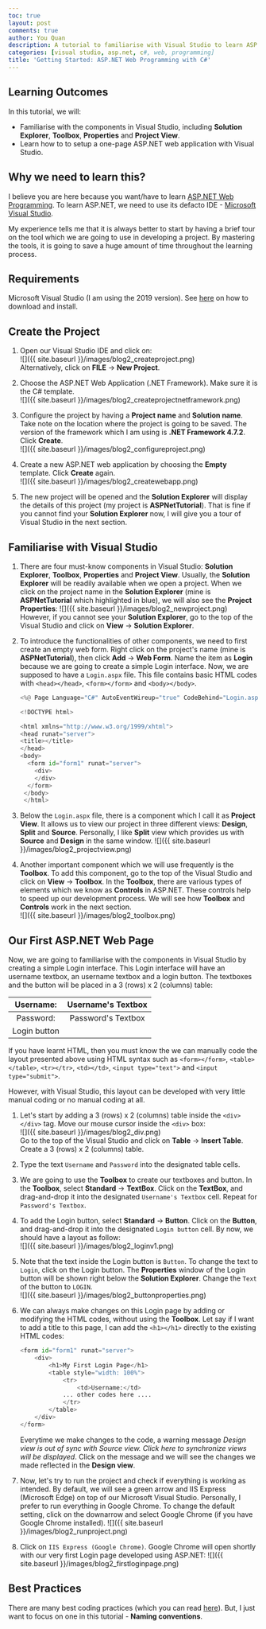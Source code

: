 ```yaml
---
toc: true
layout: post
comments: true
author: You Quan
description: A tutorial to familiarise with Visual Studio to learn ASP.NET web programming with C#.
categories: [visual studio, asp.net, c#, web, programming]
title: 'Getting Started: ASP.NET Web Programming with C#'
---
```


## Learning Outcomes
In this tutorial, we will:
- Familiarise with the components in Visual Studio, including **Solution Explorer**, **Toolbox**, **Properties** and **Project View**.
- Learn how to to setup a one-page ASP.NET web application with Visual Studio.

## Why we need to learn this?
I believe you are here because you want/have to learn [ASP.NET Web Programming](https://dotnet.microsoft.com/apps/aspnet). To learn ASP.NET, we need to use its defacto IDE - [Microsoft Visual Studio](https://visualstudio.microsoft.com/).

My experience tells me that it is always better to start by having a brief tour on the tool which we are going to use in developing a project. By mastering the tools, it is going to save a huge amount of time throughout the learning process.

## Requirements
Microsoft Visual Studio (I am using the 2019 version). See [here](https://docs.microsoft.com/en-us/visualstudio/install/install-visual-studio?view=vs-2019) on how to download and install.

## Create the Project
1. Open our Visual Studio IDE and click on:  
  ![]({{ site.baseurl }}/images/blog2_createproject.png)  
  Alternatively, click on **FILE** &rarr; **New Project**.

1. Choose the ASP.NET Web Application (.NET Framework). Make sure it is the C# template.  
  ![]({{ site.baseurl }}/images/blog2_createprojectnetframework.png)

1. Configure the project by having a **Project name** and **Solution name**. Take note on the location where the project is going to be saved. The version of the framework which I am using is **.NET Framework 4.7.2**.  Click **Create**.  
![]({{ site.baseurl }}/images/blog2_configureproject.png)  

1. Create a new ASP.NET web application by choosing the **Empty** template. Click **Create** again.  
![]({{ site.baseurl }}/images/blog2_createwebapp.png)  

1. The new project will be opened and the **Solution Explorer** will display the details of this project (my project is **ASPNetTutorial**). That is fine if you cannot find your **Solution Explorer** now, I will give you a tour of Visual Studio in the next section.

## Familiarise with Visual Studio
1. There are four must-know components in Visual Studio: **Solution Explorer**, **Toolbox**, **Properties** and **Project View**. Usually, the **Solution Explorer** will be readily available when we open a project. When we click on the project name in the **Solution Explorer** (mine is **ASPNetTutorial** which highlighted in blue), we will also see the **Project Properties**:
![]({{ site.baseurl }}/images/blog2_newproject.png)  
However, if you cannot see your **Solution Explorer**, go to the top of the Visual Studio and click on **View** &rarr; **Solution Explorer**. 
  
1. To introduce the functionalities of other components, we need to first create an empty web form. Right click on the project's name (mine is **ASPNetTutorial**), then click **Add** &rarr; **Web Form**. Name the item as **Login** because we are going to create a simple Login interface. Now, we are supposed to have a `Login.aspx` file. This file contains basic HTML codes with `<head></head>`, `<form></form>` and `<body></body>`.

    ```python
    <%@ Page Language="C#" AutoEventWireup="true" CodeBehind="Login.aspx.cs" Inherits="ASPNetTutorial.Login" %>
    
    <!DOCTYPE html>
    
    <html xmlns="http://www.w3.org/1999/xhtml">
    <head runat="server">
    <title></title>
    </head>
    <body>
      <form id="form1" runat="server">
        <div>
        </div>
      </form>
     </body>
     </html>
    ```

1. Below the `Login.aspx` file, there is a component which I call it as **Project View**. It allows us to view our project in three different views: **Design**, **Split** and **Source**. Personally, I like **Split** view which provides us with **Source** and **Design** in the same window.
![]({{ site.baseurl }}/images/blog2_projectview.png) 

1. Another important component which we will use frequently is the **Toolbox**. To add this component, go to the top of the Visual Studio and click on **View** &rarr; **Toolbox**. In the **Toolbox**, there are various types of elements which we know as **Controls** in ASP.NET. These controls help to speed up our development process. We will see how **Toolbox** and **Controls** work in the next section.  
![]({{ site.baseurl }}/images/blog2_toolbox.png) 

## Our First ASP.NET Web Page
Now, we are going to familiarise with the components in Visual Studio by creating a simple Login interface. This Login interface will have an username textbox, an username textbox and a login button. The textboxes and the button will be placed in a 3 (rows) x 2 (columns) table:

|Username:    |Username's Textbox  |
|:----------: |:------------------:|
|Password:    |Password's Textbox  |
|Login button |                    |

If you have learnt HTML, then you must know the we can manually code the layout presented above using HTML syntax such as `<form></form>`, `<table></table>`, `<tr></tr>`, `<td></td>`, `<input type="text">` and `<input type="submit">`.
 
However, with Visual Studio, this layout can be developed with very little manual coding or no manual coding at all.

1. Let's start by adding a 3 (rows) x 2 (columns) table inside the `<div></div>` tag. Move our mouse cursor inside the `<div>` box:  
![]({{ site.baseurl }}/images/blog2_div.png)  
Go to the top of the Visual Studio and click on **Table** &rarr; **Insert Table**. Create a 3 (rows) x 2 (columns) table.

1. Type the text `Username` and `Password` into the designated table cells.

1. We are going to use the **Toolbox** to create our textboxes and button. In the **Toolbox**, select **Standard** &rarr; **TextBox**. Click on the **TextBox**, and drag-and-drop it into the designated `Username's Textbox` cell. Repeat for `Password's Textbox`.

1. To add the Login button, select **Standard** &rarr; **Button**. Click on the **Button**, and drag-and-drop it into the designated `Login button` cell. By now, we should have a layout as follow:  
![]({{ site.baseurl }}/images/blog2_loginv1.png) 

1. Note that the text inside the Login button is `Button`. To change the text to `Login`, click on the Login button. The **Properties** window of the Login button will be shown right below the **Solution Explorer**. Change the `Text` of the button to `LOGIN`.  
![]({{ site.baseurl }}/images/blog2_buttonproperties.png)

1. We can always make changes on this Login page by adding or modifying the HTML codes, without using the **Toolbox**. Let say if I want to add a title to this page, I can add the `<h1></h1>` directly to the existing HTML codes:  
    ```python
    <form id="form1" runat="server">
        <div>
            <h1>My First Login Page</h1>
            <table style="width: 100%">
                <tr>
                    <td>Username:</td>
                ... other codes here ....
                </tr>
            </table>
        </div>
    </form>
    ```  
    
    Everytime we make changes to the code, a warning message *Design view is out of sync with Source view. Click here to synchronize views will be displayed*. Click on the message and we will see the changes we made reflected in the **Design view**.
    
1. Now, let's try to run the project and check if everything is working as intended. By default, we will see a green arrow and IIS Express (Microsoft Edge) on top of our Microsoft Visual Studio. Personally, I prefer to run everything in Google Chrome. To change the default setting, click on the downarrow and select Google Chrome (if you have Google Chrome installed). 
![]({{ site.baseurl }}/images/blog2_runproject.png) 

1. Click on `IIS Express (Google Chrome)`. Google Chrome will open shortly with our very first Login page developed using ASP.NET:
![]({{ site.baseurl }}/images/blog2_firstloginpage.png) 

## Best Practices 
There are many best coding practices (which you can read [here](https://en.wikipedia.org/wiki/Best_coding_practices#Naming_conventions)). But, I just want to focus on one in this tutorial - **Naming conventions**. 











